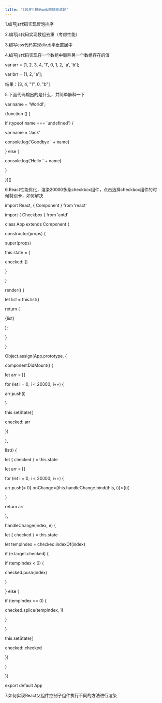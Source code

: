 ```yaml
---
title: '2019年最新web前端笔试题'
---   
```

1.编写js代码实现冒泡排序

2.编写js代码实现数组去重（考虑性能）

3.编写css代码实现div水平垂直居中

4.编写js代码实现在一个数组中删除另一个数组存在的值

var arr = \[1, 2, 3, 4, '1', 0, 1, 2, 'a', 'b'\];

var brr = \[1, 2, 'a'\];

结果：\[3, 4, "1", 0, "b"\]

5.下面代码输出的是什么，并简单解释一下

var name = 'World!';

(function () {

if (typeof name === 'undefined') {

var name = 'Jack'

console.log('Goodbye ' + name)

} else {

console.log('Hello ' + name)

}

})()

6.React性能优化，渲染20000多条checkbox组件，点击选择checkbox组件的时候特别卡，如何解决

import React, { Component } from 'react'

import { Checkbox } from 'antd'

class App extends Component {

constructor(props) {

super(props)

this.state = {

checked: \[\]

}

}

render() {

let list = this.list()

return (

<div>

{list}

</div>

);

}

}

Object.assign(App.prototype, {

componentDidMount() {

let arr = \[\]

for (let i = 0; i < 20000; i++) {

arr.push(i)

}

this.setState({

checked: arr

})

},

list() {

let { checked } = this.state

let arr = \[\]

for (let i = 0; i < 20000; i++) {

arr.push(<Checkbox key={i} checked={checked.indexOf(i) >= 0} onChange={this.handleChange.bind(this, i)}>{i}</Checkbox>)

}

return arr

},

handleChange(index, e) {

let { checked } = this.state

let tempIndex = checked.indexOf(index)

if (e.target.checked) {

if (tempIndex < 0) {

checked.push(index)

}

} else {

if (tempIndex >= 0) {

checked.splice(tempIndex, 1)

}

}

this.setState({

checked: checked

})

}

})

export default App

7.如何实现React父组件控制子组件执行不同的方法进行渲染